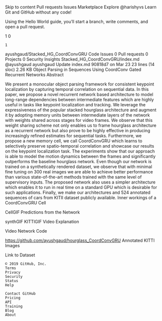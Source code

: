 
Skip to content
Pull requests
Issues
Marketplace
Explore
@harishyvs
Learn Git and GitHub without any code!

Using the Hello World guide, you’ll start a branch, write comments, and open a pull request.

1
0

    1

ayushgaud/Stacked_HG_CoordConvGRU
Code
Issues 0
Pull requests 0
Projects 0
Security
Insights
Stacked_HG_CoordConvGRU/index.md
@ayushgaud ayushgaud Update index.md 90818d7 on Mar 23
23 lines (14 sloc) 2.26 KB
Object Parsing in Sequences Using CoordConv Gated Recurrent Networks
Abstract

We present a monocular object parsing framework for consistent keypoint localization by capturing temporal correlation on sequential data. In this paper, we propose a novel recurrent network based architecture to model long-range dependencies between intermediate features which are highly useful in tasks like keypoint localization and tracking. We leverage the expressiveness of the popular stacked hourglass architecture and augment it by adopting memory units between intermediate layers of the network with weights shared across stages for video frames. We observe that this weight sharing scheme not only enables us to frame hourglass architecture as a recurrent network but also prove to be highly effective in producing increasingly refined estimates for sequential tasks. Furthermore, we propose a new memory cell, we call CoordConvGRU which learns to selectively preserve spatio-temporal correlation and showcase our results on the keypoint localization task. The experiments show that our approach is able to model the motion dynamics between the frames and significantly outperforms the baseline hourglass network. Even though our network is trained on a synthetically rendered dataset, we observe that with minimal fine tuning on 300 real images we are able to achieve better performance than various state-of-the-art methods trained with the same level of supervisory inputs. The proposed network also uses a simpler architecture which enables it to run in real time on a standard GPU which is desirable for such applications. Finally, we make our architectures and 524 annotated sequences of cars from KITII dataset publicly available.
Inner workings of a CoordConvGRU Cell

CellGIF
Predictions from the Network

synthGIF KITTIGIF
Video Explanation

Video
Network Code

https://github.com/ayushgaud/hourglass_CoordConvGRU
Annotated KITTI Images

Link to Dataset

    © 2019 GitHub, Inc.
    Terms
    Privacy
    Security
    Status
    Help

    Contact GitHub
    Pricing
    API
    Training
    Blog
    About

